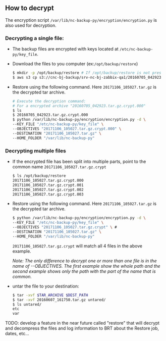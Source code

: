 ## How to decrypt

The encryption script `/var/lib/nc-backup-py/encryption/encryption.py` is also used for decryption.

### Decrypting a single file:

* The backup files are encrypted with keys located at `/etc/nc-backup-py/key_file`.

* Download the files to you computer (ex:`/opt/backup/restore`)
  ```bash
  $ mkdir -p /opt/backup/restore # If /opt/backup/restore is not present
  $ aws s3 cp s3://cnc-bj-backup/srv-nc-bj-zabbix-qa1/20160705_042923.tar.gz.crypt.000 /opt/backup/restore
  ```

* Restore using the following command. Here `20171106_105027.tar.gz` is the decrypted tar archive.
  ```bash
  # Execute the decryption command:
  # For a encrypted archive "20160705_042923.tar.gz.crypt.000"
  $ ls
  $ 20160705_042923.tar.gz.crypt.000
  $ python /var/lib/nc-backup-py/encryption/encryption.py -d \
  --KEY_FILE "/etc/nc-backup-py/key_file" \
  --OBJECTIVES "20171106_105027.tar.gz.crypt.000" \
  --DESTINATION "20171106_105027.tar.gz" \
  --HOME_FOLDER "/var/lib/nc-backup-py"
  ```

### Decrypting multiple files

* If the encrypted file has been split into multiple parts, point to the common name `20171106_105027.tar.gz.crypt`
  ```bash
  $ ls /opt/backup/restore
  20171106_105027.tar.gz.crypt.000
  20171106_105027.tar.gz.crypt.001
  20171106_105027.tar.gz.crypt.002
  20171106_105027.tar.gz.crypt.003
  ```

* Restore using the following command. Here `20171106_105027.tar.gz` is the decrypted tar archive.

  ```bash
  $ python /var/lib/nc-backup-py/encryption/encryption.py -d \
  --KEY_FILE "/etc/nc-backup-py/key_file" \
  --OBJECTIVES "20171106_105027.tar.gz.crypt" \ #
  --DESTINATION "20171106_105027.tar.gz" \
  --HOME_FOLDER "/var/lib/nc-backup-py"
  ```
  `20171106_105027.tar.gz.crypt` will match all 4 files in the above example.


  *Note: The only difference to decrypt one or more than one file is in the name of --OBJECTIVES. The first example show the whole path and the second example shows only the path with the part of the name that is common.*

* untar the file to your destination:

  ```bash
  $ tar -xvf $TAR_ARCHIVE $DEST_PATH
  $ tar -xvf 20160607_161750.tar.gz untared/
  $ ls untared/
  etc
  var
  ```

TODO: develop a feature in the near future called "restore" that will decrypt and decompress the files and log information to BRT about the Restore job, dates, etc...
